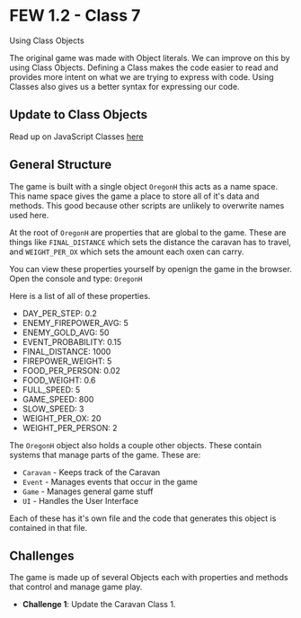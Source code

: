 # FEW 1.2 - Class 7

Using Class Objects

The original game was made with Object literals. We can improve on this by using Class Objects. Defining a Class makes the code easier to read and provides more intent on what we are trying to express with code. Using Classes also gives us a better syntax for expressing our code. 

## Update to Class Objects 

Read up on JavaScript Classes [here](https://developer.mozilla.org/en-US/docs/Web/JavaScript/Reference/Classes)

## General Structure 

The game is built with a single object `OregonH` this acts as a name space. This name space gives the game a place to store all of it's data and methods. This good because other scripts are unlikely to overwrite names used here. 

At the root of `OregonH` are properties that are global to the game. These are things like `FINAL_DISTANCE` which sets the distance the caravan has to travel, and `WEIGHT_PER_OX` which sets the amount each oxen can carry. 

You can view these properties yourself by openign the game in the browser. Open the console and type: `OregonH`

Here is a list of all of these properties. 

- DAY_PER_STEP: 0.2
- ENEMY_FIREPOWER_AVG: 5
- ENEMY_GOLD_AVG: 50
- EVENT_PROBABILITY: 0.15
- FINAL_DISTANCE: 1000
- FIREPOWER_WEIGHT: 5
- FOOD_PER_PERSON: 0.02
- FOOD_WEIGHT: 0.6
- FULL_SPEED: 5
- GAME_SPEED: 800
- SLOW_SPEED: 3
- WEIGHT_PER_OX: 20
- WEIGHT_PER_PERSON: 2

The `OregonH` object also holds a couple other objects. These contain systems that manage parts of the game. These are: 

- `Caravan` - Keeps track of the Caravan
- `Event` - Manages events that occur in the game
- `Game` - Manages general game stuff
- `UI` - Handles the User Interface

Each of these has it's own file and the code that generates this object is contained in that file. 

## Challenges 

The game is made up of several Objects each with properties and methods that control and manage game play. 

- **Challenge 1**: Update the Caravan Class
  1. 